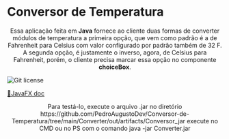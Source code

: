 # Conversor de Temperatura

<p align="center">Essa aplicação feita em <b>Java</b> fornece ao cliente duas formas de converter módulos de temperatura a primeira opção, que vem como padrão é a de Fahrenheit para Celsius com valor configurado por padrão também de 32 F. A segunda opção, é justamente o inverso, agora, de Celsius para Fahrenheit, porém, o cliente precisa marcar essa opção no componente <b> choiceBox</b>.
</p>

<img alt="Git license" src="https://img.shields.io/github/license/PedroAugustoDev/Conversor-de-Temperatura">

<a href="https://openjfx.io/">🔗JavaFX doc</a>

<p align="center">Para testá-lo, execute o arquivo .jar no diretório https://github.com/PedroAugustoDev/Conversor-de-Temperatura/tree/main/Converter/out/artifacts/Conversor_jar  execute no CMD ou no PS com o comando java -jar Converter.jar</p>
